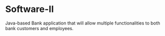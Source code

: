 # Software-II
Java-based Bank application that will allow multiple functionalities to both bank customers and employees.
